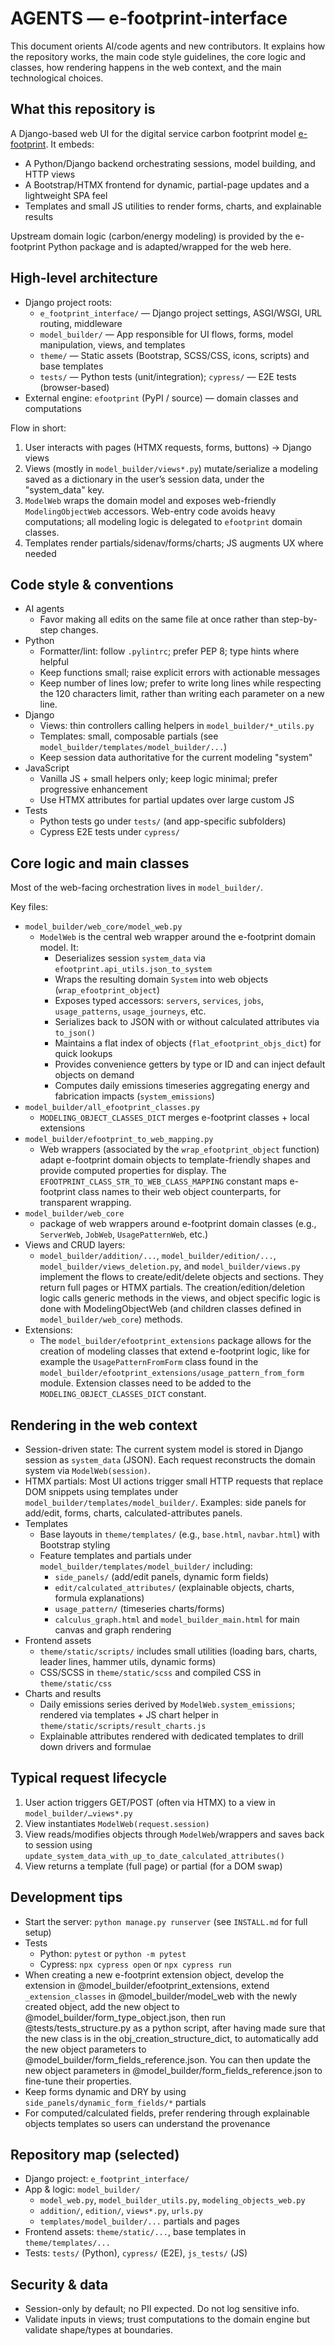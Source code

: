 # AGENTS — e-footprint-interface

This document orients AI/code agents and new contributors. It explains how the repository works, the main code style guidelines, the core logic and classes, how rendering happens in the web context, and the main technological choices.

## What this repository is

A Django-based web UI for the digital service carbon footprint model [e-footprint](https://github.com/Boavizta/e-footprint). It embeds:
- A Python/Django backend orchestrating sessions, model building, and HTTP views
- A Bootstrap/HTMX frontend for dynamic, partial-page updates and a lightweight SPA feel
- Templates and small JS utilities to render forms, charts, and explainable results

Upstream domain logic (carbon/energy modeling) is provided by the e-footprint Python package and is adapted/wrapped for the web here.


## High-level architecture

- Django project roots:
  - `e_footprint_interface/` — Django project settings, ASGI/WSGI, URL routing, middleware
  - `model_builder/` — App responsible for UI flows, forms, model manipulation, views, and templates
  - `theme/` — Static assets (Bootstrap, SCSS/CSS, icons, scripts) and base templates
  - `tests/` — Python tests (unit/integration); `cypress/` — E2E tests (browser-based)
- External engine: `efootprint` (PyPI / source) — domain classes and computations

Flow in short:
1) User interacts with pages (HTMX requests, forms, buttons) → Django views
2) Views (mostly in `model_builder/views*.py`) mutate/serialize a modeling saved as a dictionary in the user’s session data, under the "system_data" key.
3) `ModelWeb` wraps the domain model and exposes web-friendly `ModelingObjectWeb` accessors. Web-entry code avoids heavy computations; all modeling logic is delegated to `efootprint` domain classes.
4) Templates render partials/sidenav/forms/charts; JS augments UX where needed


## Code style & conventions

- AI agents
  - Favor making all edits on the same file at once rather than step-by-step changes.
- Python
  - Formatter/lint: follow `.pylintrc`; prefer PEP 8; type hints where helpful
  - Keep functions small; raise explicit errors with actionable messages
  - Keep number of lines low; prefer to write long lines while respecting the 120 characters limit, rather than writing each parameter on a new line.
- Django
  - Views: thin controllers calling helpers in `model_builder/*_utils.py`
  - Templates: small, composable partials (see `model_builder/templates/model_builder/...`)
  - Keep session data authoritative for the current modeling "system"
- JavaScript
  - Vanilla JS + small helpers only; keep logic minimal; prefer progressive enhancement
  - Use HTMX attributes for partial updates over large custom JS
- Tests
  - Python tests go under `tests/` (and app-specific subfolders)
  - Cypress E2E tests under `cypress/`


## Core logic and main classes

Most of the web-facing orchestration lives in `model_builder/`.

Key files:
- `model_builder/web_core/model_web.py`
  - `ModelWeb` is the central web wrapper around the e-footprint domain model. It:
    - Deserializes session `system_data` via `efootprint.api_utils.json_to_system`
    - Wraps the resulting domain `System` into web objects (`wrap_efootprint_object`)
    - Exposes typed accessors: `servers`, `services`, `jobs`, `usage_patterns`, `usage_journeys`, etc.
    - Serializes back to JSON with or without calculated attributes via `to_json()`
    - Maintains a flat index of objects (`flat_efootprint_objs_dict`) for quick lookups
    - Provides convenience getters by type or ID and can inject default objects on demand
    - Computes daily emissions timeseries aggregating energy and fabrication impacts (`system_emissions`)
- `model_builder/all_efootprint_classes.py`
  - `MODELING_OBJECT_CLASSES_DICT` merges e-footprint classes + local extensions
- `model_builder/efootprint_to_web_mapping.py`
  - Web wrappers (associated by the `wrap_efootprint_object` function) adapt e-footprint domain objects to template-friendly shapes and provide computed properties for display. The `EFOOTPRINT_CLASS_STR_TO_WEB_CLASS_MAPPING` constant maps e-footprint class names to their web object counterparts, for transparent wrapping.
- `model_builder/web_core`
  - package of web wrappers around e-footprint domain classes (e.g., `ServerWeb`, `JobWeb`, `UsagePatternWeb`, etc.)
- Views and CRUD layers:
  - `model_builder/addition/...`, `model_builder/edition/...`, `model_builder/views_deletion.py`, and `model_builder/views.py` implement the flows to create/edit/delete objects and sections. They return full pages or HTMX partials. The creation/edition/deletion logic calls generic methods in the views, and object specific logic is done with ModelingObjectWeb (and children classes defined in `model_builder/web_core`) methods.
- Extensions:
  - The `model_builder/efootprint_extensions` package allows for the creation of modeling classes that extend e-footprint logic, like for example the `UsagePatternFromForm` class found in the `model_builder/efootprint_extensions/usage_pattern_from_form` module. Extension classes need to be added to the `MODELING_OBJECT_CLASSES_DICT` constant.


## Rendering in the web context

- Session-driven state: The current system model is stored in Django session as `system_data` (JSON). Each request reconstructs the domain system via `ModelWeb(session)`.
- HTMX partials: Most UI actions trigger small HTTP requests that replace DOM snippets using templates under `model_builder/templates/model_builder/`. Examples: side panels for add/edit, forms, charts, calculated-attributes panels.
- Templates
  - Base layouts in `theme/templates/` (e.g., `base.html`, `navbar.html`) with Bootstrap styling
  - Feature templates and partials under `model_builder/templates/model_builder/` including:
    - `side_panels/` (add/edit panels, dynamic form fields)
    - `edit/calculated_attributes/` (explainable objects, charts, formula explanations)
    - `usage_pattern/` (timeseries charts/forms)
    - `calculus_graph.html` and `model_builder_main.html` for main canvas and graph rendering
- Frontend assets
  - `theme/static/scripts/` includes small utilities (loading bars, charts, leader lines, hammer utils, dynamic forms)
  - CSS/SCSS in `theme/static/scss` and compiled CSS in `theme/static/css`
- Charts and results
  - Daily emissions series derived by `ModelWeb.system_emissions`; rendered via templates + JS chart helper in `theme/static/scripts/result_charts.js`
  - Explainable attributes rendered with dedicated templates to drill down drivers and formulae


## Typical request lifecycle

1) User action triggers GET/POST (often via HTMX) to a view in `model_builder/…views*.py`
2) View instantiates `ModelWeb(request.session)`
3) View reads/modifies objects through `ModelWeb`/wrappers and saves back to session using `update_system_data_with_up_to_date_calculated_attributes()`
4) View returns a template (full page) or partial (for a DOM swap)


## Development tips

- Start the server: `python manage.py runserver` (see `INSTALL.md` for full setup)
- Tests
  - Python: `pytest` or `python -m pytest`
  - Cypress: `npx cypress open` or `npx cypress run`
- When creating a new e-footprint extension object, develop the extension in @model_builder/efootprint_extensions, extend `_extension_classes` in @model_builder/model_web with the newly created object, add the new object to @model_builder/form_type_object.json, then run @tests/tests_structure.py as a python script, after having made sure that the new class is in the obj_creation_structure_dict, to automatically add the new object parameters to @model_builder/form_fields_reference.json. You can then update the new object parameters in @model_builder/form_fields_reference.json to fine-tune their properties.
- Keep forms dynamic and DRY by using `side_panels/dynamic_form_fields/*` partials
- For computed/calculated fields, prefer rendering through explainable objects templates so users can understand the provenance


## Repository map (selected)

- Django project: `e_footprint_interface/`
- App & logic: `model_builder/`
  - `model_web.py`, `model_builder_utils.py`, `modeling_objects_web.py`
  - `addition/`, `edition/`, `views*.py`, `urls.py`
  - `templates/model_builder/...` partials and pages
- Frontend assets: `theme/static/...`, base templates in `theme/templates/...`
- Tests: `tests/` (Python), `cypress/` (E2E), `js_tests/` (JS)


## Security & data

- Session-only by default; no PII expected. Do not log sensitive info.
- Validate inputs in views; trust computations to the domain engine but validate shape/types at boundaries.
